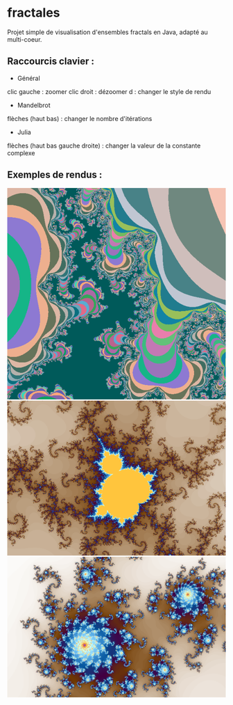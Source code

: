 # fractales
Projet simple de visualisation d'ensembles fractals en Java, adapté au multi-coeur.

<h2> Raccourcis clavier : </h2>

* Général

clic gauche : zoomer
clic droit : dézoomer
d : changer le style de rendu

* Mandelbrot 

flèches (haut bas) : changer le nombre d'itérations

* Julia

flèches (haut bas gauche droite) : changer la valeur de la constante complexe


<h2> Exemples de rendus : </h2>

![Alt text](https://github.com/IIazertyuiopII/fractales/blob/master/screenshots/1.PNG)
![Alt text](https://github.com/IIazertyuiopII/fractales/blob/master/screenshots/2.PNG)
![Alt text](https://github.com/IIazertyuiopII/fractales/blob/master/screenshots/3.PNG)
